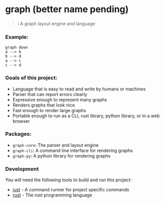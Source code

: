 # graph (better name pending)

> ℹ️ A graph layout engine and language

### Example:

```
graph down
a --> b
b --> d
a --> c
c --> d

```

### Goals of this project:

- Language that is easy to read and write by humans or machines
- Parser that can report errors clearly
- Expressive enough to represent many graphs
- Renders graphs that look nice
- Fast enough to render large graphs
- Portable enough to run as a CLI, rust library, python library, or in a web browser

### Packages:

- `graph-core`: The parser and layout engine
- `graph-cli`: A command line interface for rendering graphs
- `graph-py`: A python library for rendering graphs

### Development

You will need the following tools to build and run this project:

- [just](https://github.com/casey/just) - A command runner for project specific commands
- [rust](https://www.rust-lang.org/tools/install) - The rust programming language
